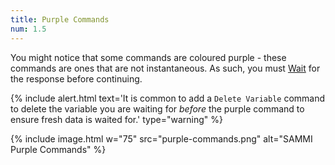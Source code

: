 ```yaml
---
title: Purple Commands
num: 1.5
---
```


You might notice that some commands are coloured purple - these commands are ones that are not instantaneous.
As such, you must [Wait](wait) for the response before continuing.

{% include alert.html text='It is common to add a `Delete Variable` command to delete the variable you are waiting for *before* the purple command to ensure fresh data is waited for.' type="warning" %}

{% include image.html w="75" src="purple-commands.png" alt="SAMMI Purple Commands" %}
